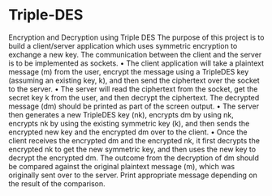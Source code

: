 # Triple-DES
Encryption and Decryption using Triple DES
The purpose of this project is to build a client/server application which uses symmetric encryption to exchange a new key. The communication between the client and the server is to be implemented as sockets.
•	The client application will take a plaintext message (m) from the user, encrypt the message using a TripleDES key (assuming an existing key, k), and then send the ciphertext over the socket to the server.
•	The server will read the ciphertext from the socket, get the secret key k from the user, and then decrypt the ciphertext. The decrypted message (dm) should be printed as part of the screen output.
•	The server then generates a new TripleDES key (nk), encrypts dm by using nk, encrypts nk by using the existing symmetric key (k), and then sends the encrypted new key and the encrypted dm over to the client.
•	Once the client receives the encrypted dm and the encrypted nk, it first decrypts the encrypted nk to get the new symmetric key, and then uses the new key to decrypt the encrypted dm. The outcome from the decryption of dm should be compared against the original plaintext message (m), which was originally sent over to the server. Print appropriate message depending on the result of the comparison.
